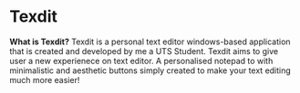 # Texdit
 
**What is Texdit?**
Texdit is a personal text editor windows-based application that is created and developed by me a UTS Student.
Texdit aims to give user a new experienece on text editor.
A personalised notepad to with minimalistic and aesthetic buttons simply created to make your text editing much more easier!
